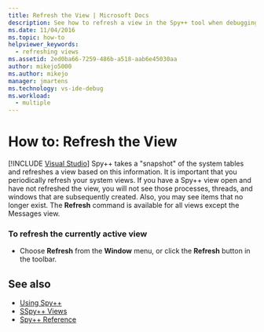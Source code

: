 ```yaml
---
title: Refresh the View | Microsoft Docs
description: See how to refresh a view in the Spy++ tool when debugging in Visual Studio. Spy++ takes a snapshot of the system tables and refreshes a view based on this information.
ms.date: 11/04/2016
ms.topic: how-to
helpviewer_keywords: 
  - refreshing views
ms.assetid: 2ed0ba66-7259-486b-a518-aab6e45030aa
author: mikejo5000
ms.author: mikejo
manager: jmartens
ms.technology: vs-ide-debug
ms.workload: 
  - multiple
---
```

# How to: Refresh the View

 [!INCLUDE [Visual Studio](~/includes/applies-to-version/vs-windows-only.md)]
Spy++ takes a "snapshot" of the system tables and refreshes a view based on this information. It is important that you periodically refresh your system views. If you have a Spy++ view open and have not refreshed the view, you will not see those processes, threads, and windows that are subsequently created. Also, you may see items that no longer exist. The **Refresh** command is available for all views except the Messages view.

### To refresh the currently active view

- Choose **Refresh** from the **Window** menu, or click the **Refresh** button in the toolbar.

## See also
- [Using Spy++](../debugger/using-spy-increment.md)
- [SSpy++ Views](../debugger/spy-increment-views.md)
- [Spy++ Reference](../debugger/spy-increment-reference.md)